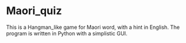 # Maori_quiz

This is a Hangman_like game for Maori word, with a hint in English. The program is written in Python with a simplistic GUI. 
